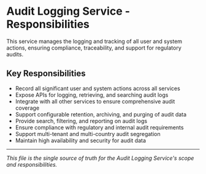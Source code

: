 # Audit Logging Service - Responsibilities

This service manages the logging and tracking of all user and system actions, ensuring compliance, traceability, and support for regulatory audits.

## Key Responsibilities
- Record all significant user and system actions across all services
- Expose APIs for logging, retrieving, and searching audit logs
- Integrate with all other services to ensure comprehensive audit coverage
- Support configurable retention, archiving, and purging of audit data
- Provide search, filtering, and reporting on audit logs
- Ensure compliance with regulatory and internal audit requirements
- Support multi-tenant and multi-country audit segregation
- Maintain high availability and security for audit data

---

_This file is the single source of truth for the Audit Logging Service's scope and responsibilities._
